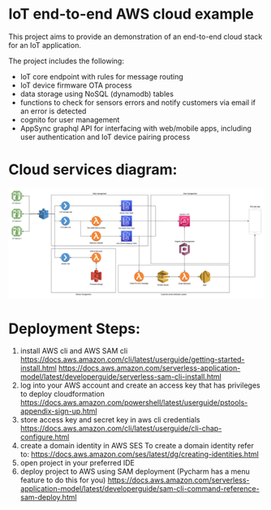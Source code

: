 # IoT end-to-end AWS cloud example
This project aims to provide an demonstration of an end-to-end cloud stack for an IoT application.

The project includes the following:
- IoT core endpoint with rules for message routing
- IoT device firmware OTA process
- data storage using NoSQL (dynamodb) tables
- functions to check for sensors errors and notify customers via email if an error is detected
- cognito for user management
- AppSync graphql API for interfacing with web/mobile apps, including user authentication and IoT device pairing process


# Cloud services diagram:

![alt text](https://github.com/matthew018987/iot-end-to-end-cloud/blob/main/docs/IoT%20cloud%20service%20diagram.drawio.png?raw=true)

# Deployment Steps:
1. install AWS cli and AWS SAM cli
    https://docs.aws.amazon.com/cli/latest/userguide/getting-started-install.html
    https://docs.aws.amazon.com/serverless-application-model/latest/developerguide/serverless-sam-cli-install.html
2. log into your AWS account and create an access key that has privileges to deploy cloudformation
    https://docs.aws.amazon.com/powershell/latest/userguide/pstools-appendix-sign-up.html
3. store access key and secret key in aws cli credentials
    https://docs.aws.amazon.com/cli/latest/userguide/cli-chap-configure.html
4. create a domain identity in AWS SES
    To create a domain identity refer to:
    https://docs.aws.amazon.com/ses/latest/dg/creating-identities.html
5. open project in your preferred IDE
6. deploy project to AWS using SAM deployment (Pycharm has a menu feature to do this for you)
    https://docs.aws.amazon.com/serverless-application-model/latest/developerguide/sam-cli-command-reference-sam-deploy.html
